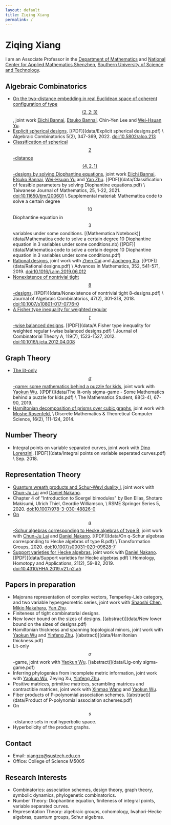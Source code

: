 ```yaml
---
layout: default
title: Ziqing Xiang
permalink: /
---
```


# Ziqing Xiang

I am an Associate Professor in the [Department of Mathematics](https://math.sustech.edu.cn/) and [National Center for Applied Mathematics Shenzhen](https://ncams.sustech.edu.cn/), [Southern University of Science and Technology](https://www.sustech.edu.cn/).

## Algebraic Combinatorics
* [On the two-distance embedding in real Euclidean space of coherent configuration of type $$(2,2;3)$$](https://arxiv.org/abs/2211.02331), joint work [Eiichi Bannai](https://www.genealogy.math.ndsu.nodak.edu/id.php?id=11296), [Etsuko Bannai](https://www.genealogy.math.ndsu.nodak.edu/id.php?id=10669), Chin-Yen Lee and [Wei-Hsuan Yu](http://users.math.msu.edu/users/weihsuan/).
* [Explicit spherical designs](https://doi.org/10.5802/alco.213).
  [(PDF)](data/Explicit spherical designs.pdf) \\
  Algebraic Combinatorics 5(2), 347-369, 2022. [doi:10.5802/alco.213](https://doi.org/10.5802/alco.213)
* [Classification of spherical $$2$$-distance $$\{4, 2, 1\}$$-designs by solving Diophantine equations](https://doi.org/10.11650/tjm/200601), joint work [Eiichi Bannai](https://www.genealogy.math.ndsu.nodak.edu/id.php?id=11296), [Etsuko Bannai](https://www.genealogy.math.ndsu.nodak.edu/id.php?id=10669), [Wei-Hsuan Yu](http://users.math.msu.edu/users/weihsuan/) and [Yan Zhu](http://yanzhu.org/).
  [(PDF)](data/Classification of feasible parameters by solving Diophantine equations.pdf) \\
  Taiwanese Journal of Mathematics, 25, 1-22, 2021. [doi:10.11650/tjm/200601](https://doi.org/10.11650/tjm/200601) \\
  Supplemental material: Mathematica code to solve a certain degree $$10$$ Diophantine equation in $$3$$ variables under some conditions.
  [(Mathematica Notebook)](data/Mathematica code to solve a certain degree 10 Diophantine equation in 3 variables under some conditions.nb)
  [(PDF)](data/Mathematica code to solve a certain degree 10 Diophantine equation in 3 variables under some conditions.pdf)
* [Rational designs](https://doi.org/10.1016/j.aim.2019.06.012), joint work with [Zhen Cui](http://math.sjtu.edu.cn/Showteacher.aspx?id=55&info_lb=98&flag=98) and [Jiacheng Xia](http://www.gu.se/english/about_the_university/staff/?languageId=100001&userId=xxiaji&departmentId=013006).
  [(PDF)](data/Rational designs.pdf) \\
  Advances in Mathematics, 352, 541-571, 2019.
  [doi:10.1016/j.aim.2019.06.012](https://doi.org/10.1016/j.aim.2019.06.012)
* [Nonexistence of nontrivial tight $$8$$-designs](https://doi.org/10.1007/s10801-017-0776-0).
  [(PDF)](data/Nonexistence of nontrivial tight 8-designs.pdf) \\
  Journal of Algebraic Combinatorics, 47(2), 301-318, 2018.
  [doi:10.1007/s10801-017-0776-0](https://doi.org/10.1007/s10801-017-0776-0)
* [A Fisher type inequality for weighted regular $$t$$-wise balanced designs](https://doi.org/10.1016/j.jcta.2012.04.008).
  [(PDF)](data/A Fisher type inequality for weighted regular t-wise balanced designs.pdf) \\
  Journal of Combinatorial Theory A, 119(7), 1523-1527, 2012.
  [doi:10.1016/j.jcta.2012.04.008](https://doi.org/10.1016/j.jcta.2012.04.008)

## Graph Theory
* [The lit-only $$\sigma$$-game: some mathematics behind a puzzle for kids](https://www.indianmathsociety.org.in/mathstudent-part-2-2019.pdf), joint work with [Yaokun Wu](http://math.sjtu.edu.cn/faculty/ykwu/Home.php).
  [(PDF)](data/The lit-only sigma-game - Some Mathematics behind a puzzle for kids.pdf) \\
  The Mathematics Student, 88(3-4), 67-90, 2019.
* [Hamiltonian decomposition of prisms over cubic graphs](http://dmtcs.episciences.org/2079), joint work with [Moshe Rosenfeld](http://www.tacoma.washington.edu/techabout/profile.cfm?ID=303), \\
  Discrete Mathematics & Theoretical Computer Science, 16(2), 111-124, 2014.

## Number Theory
* Integral points on variable separated curves, joint work with [Dino Lorenzini](http://alpha.math.uga.edu/~lorenz/). [(PDF)](data/Integral points on variable seperated curves.pdf) \\
  Sep. 2018.

## Representation Theory
* [Quantum wreath products and Schur-Weyl duality I](https://arxiv.org/abs/2304.14181), joint work with [Chun-Ju Lai](https://www.math.sinica.edu.tw/cjlai/) and [Daniel Nakano](http://alpha.math.uga.edu/~nakano/).
* Chapter 4 of "Introduction to Soergel bimodules" by Ben Elias, Shotaro Makisumi, Ulrich Thiel, Geordie Williamson, \\
  RSME Springer Series 5, 2020. [doi:10.1007/978-3-030-48826-0](https://doi.org/10.1007/978-3-030-48826-0)
* [On $$q$$-Schur algebras corresponding to Hecke algebras of type B](https://doi.org/10.1007/s00031-020-09628-7), joint work with [Chun-Ju Lai](https://www.math.sinica.edu.tw/cjlai/) and [Daniel Nakano](http://alpha.math.uga.edu/~nakano/).
  [(PDF)](data/On q-Schur algebras corresponding to Hecke algebras of type B.pdf) \\
  Transformation Groups, 2020. [doi:10.1007/s00031-020-09628-7](https://doi.org/10.1007/s00031-020-09628-7)
* [Support varieties for Hecke algebras](https://doi.org/10.4310/HHA.2019.v21.n2.a5), joint work with [Daniel Nakano](http://alpha.math.uga.edu/~nakano/).
  [(PDF)](data/Support varieties for Hecke algebras.pdf) \\
  Homology, Homotopy and Applications, 21(2), 59-82, 2019. [doi:10.4310/HHA.2019.v21.n2.a5](https://doi.org/10.4310/HHA.2019.v21.n2.a5)

## Papers in preparation
* Majorana representation of complex vectors, Temperley-Lieb category, and two variable hypergeometric series, joint work with [Shaoshi Chen](http://www.mmrc.iss.ac.cn/~schen/), [Mikio Nakahara](https://www.mikio-nakahara.com/), [Yan Zhu](http://yanzhu.org/).
* Finiteness of tight combinatorial designs.
* New lower bound on the sizes of designs. [(abstract)](data/New lower bound on the sizes of designs.pdf)
* Hamiltonian thickness and spanning topological minors, joint work with [Yaokun Wu](http://math.sjtu.edu.cn/faculty/ykwu/) and [Yinfeng Zhu](http://zhuyinfeng.org/). [(abstract)](data/Hamiltonian thickness.pdf)
* Lit-only $$\sigma$$-game, joint work with [Yaokun Wu](http://math.sjtu.edu.cn/faculty/ykwu/). [(abstract)](data/Lig-only sigma-game.pdf)
* Inferring phylogenies from incomplete metric information, joint work with [Yaokun Wu](http://math.sjtu.edu.cn/faculty/ykwu/), Zeying Xu, [Yinfeng Zhu](http://zhuyinfeng.org/).
* Positive matrices, primitive matrices, scrambling matrices and contractible matrices, joint work with [Xinmao Wang](http://math.ustc.edu.cn/new/teachersinfo1.php?id=69) and [Yaokun Wu](http://math.sjtu.edu.cn/faculty/ykwu/).
* Fiber products of P-polynomial association schemes. [(abstract)](data/Product of P-polynomial association schemes.pdf)
* On $$s$$-distance sets in real hyperbolic space.
* Hyperbolicity of the product graphs.

## Contact
* Email: <xiangzq@sustech.edu.cn>
* Office: College of Science M5005

## Research Interests
* Combinatorics: association schemes, design theory, graph theory, symbolic dynamics, phylogenetic combinatorics.
* Number Theory: Diophantine equation, finiteness of integral points, variable separated curves.
* Representation Theory: algebraic groups, cohomology, Iwahori-Hecke algebras, quantum groups, Schur algebras.
